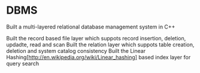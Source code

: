 DBMS
=================

Built a multi-layered relational database management system in C++

Built the record based file layer which suppots record insertion, deletion, updadte, read and scan
Built the relation layer which suppots table creation, deletion and system catalog consistency
Built the Linear Hashing[http://en.wikipedia.org/wiki/Linear_hashing] based index layer for query search
